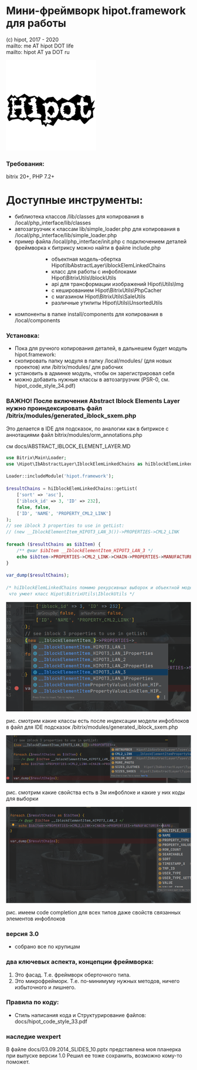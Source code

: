 # Мини-фреймворк hipot.framework для работы
(с) hipot, 2017 - 2020<br>
mailto: me AT hipot DOT life<br>
mailto: hipot AT ya DOT ru

![hipot logo](docs/img/hipot_logo.jpg)

### Требования:
bitrix 20+, PHP 7.2+

# Доступные инструменты:
- библиотека классов /lib/classes для копирования в /local/php_interface/lib/classes
- автозагрузчик к классам lib/simple_loader.php для копирования в /local/php_interface/lib/simple_loader.php
- пример файла /local/php_interface/init.php с подключением деталей фреймворка к битриксу
можно найти в файле include.php
<ul style="margin-left:100px;"><li> объектная модель-обертка Hipot\IbAbstractLayer\IblockElemLinkedChains
<li>класс для работы с инфоблоками Hipot\BitrixUtils\IblockUtils
<li>api для трансформации изображений Hipot\Utils\Img</li>
<li>с кешированием Hipot\BitrixUtils\PhpCacher
<li>с магазином Hipot\BitrixUtils\SaleUtils
<li>различные утилиты Hipot\Utils\UnsortedUtils</ul>
  
- компоненты в папке install/components для копирования в /local/components
  
### Установка:
- Пока для ручного копирования деталей, 
в дальнешем будет модуль hipot.framework:
- скопировать папку модуля в папку /local/modules/ (для новых проектов) или /bitrix/modules/ для рабочих
- установить в админке модуль, чтобы он зарегистрировал себя
- можно добавить нужные классы в автозагрузчик (PSR-0, см. hipot_code_style_34.pdf)

### ВАЖНО! После включения Abstract Iblock Elements Layer нужно проиндексировать файл /bitrix/modules/generated_iblock_sxem.php
Это делается в IDE для подсказок, по аналогии как в битриксе с аннотациями файл bitrix/modules/orm_annotations.php   

см docs/ABSTRACT_IBLOCK_ELEMENT_LAYER.MD

```php
use Bitrix\Main\Loader;
use \Hipot\IbAbstractLayer\IblockElemLinkedChains as hiIblockElemLinkedChains;

Loader::includeModule('hipot.framework');

$resultChains = hiIblockElemLinkedChains::getList(
	['sort' => 'asc'],
	['iblock_id' => 3, 'ID' => 232],
	false, false,
	['ID', 'NAME', 'PROPERTY_CML2_LINK']
);
// see iblock 3 properties to use in getList:
// (new __IblockElementItem_HIPOT3_LAN_3())->PROPERTIES->CML2_LINK

foreach ($resultChains as $ibItem) {
	/** @var $ibItem __IblockElementItem_HIPOT3_LAN_3 */
    echo $ibItem->PROPERTIES->CML2_LINK->CHAIN->PROPERTIES->MANUFACTURER->NAME;
}

var_dump($resultChains);

/* hiIblockElemLinkedChains помимо рекурсивных выборок и объектной модели умеет все, 
 что умеет класс Hipot\BitrixUtils\IblockUtils */
```
![layer example](docs/img/2020-10-15_19-16-26.png)

рис. смотрим какие классы есть после индексации модели инфоблоков в файл для IDE подсказок /bitrix/modules/generated_iblock_sxem.php

![layer example](docs/img/2020-10-15_19-16-57.png)

рис. смотрим какие свойства есть в 3м инфоблоке и какие у них коды для выборки

![layer example](docs/img/2020-10-15_19-17-28.png)

рис. имеем code completion для всех типов даже свойств связанных элементов инфоблоков

### версия 3.0
- собрано все по крупицам

### два ключевых аспекта, концепции фреймворка:

1. Это фасад. Т.е. фреймворк оберточного типа.
2. Это микрофрейморк. Т.е. по-минимуму нужных методов, ничего избыточного и лишнего.

### Правила по коду:

- Стиль написания кода и Структурирование файлов:
docs/hipot_code_style_33.pdf

### наследие wexpert
В файле docs/03.09.2014_SLIDES_10.pptx представлена моя планерка при выпуске версии 1.0
Решил ее тоже сохранить, возможно кому-то поможет.